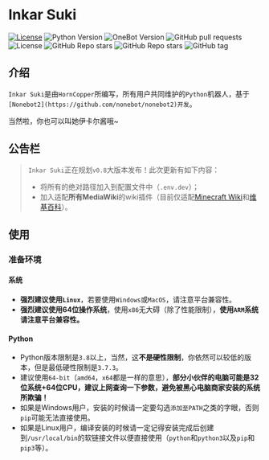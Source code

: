 # Inkar Suki
[![License](https://img.shields.io/github/license/HornCopper/Inkar-Suki.svg)](LICENSE)
![Python Version](https://img.shields.io/badge/python-3.8+-blue.svg)
![OneBot Version](https://img.shields.io/badge/OneBot-v11-black.svg)
![GitHub pull requests](https://img.shields.io/github/issues-pr/HornCopper/Inkar-Suki)
![License](https://img.shields.io/github/license/HornCopper/Inkar-Suki)
![GitHub Repo stars](https://img.shields.io/github/stars/HornCopper/Inkar-Suki?style=social)
![GitHub Repo stars](https://img.shields.io/github/forks/HornCopper/Inkar-Suki?style=social)
![GitHub tag](https://img.shields.io/github/v/tag/HornCopper/Inkar-Suki?include_prereleases)
## 介绍
`Inkar Suki`是由`HornCopper`所编写，所有用户共同维护的`Python`机器人，基于`[Nonebot2](https://github.com/nonebot/nonebot2)开发`。

当然啦，你也可以叫她伊卡尔酱哦~

## 公告栏
> `Inkar Suki`正在规划`v0.8`大版本发布！此次更新有如下内容：
> - 将所有的绝对路径加入到配置文件中（`.env.dev`）；
> - 加入适配**所有MediaWiki**的wiki插件（目前仅适配[Minecraft Wiki](https://minecraft.fandom.com/zh/wiki/)和[维基百科](https://zh.wikipedia.org/wiki/)）。
## 使用
### 准备环境
#### 系统
- **强烈建议使用`Linux`**，若要使用`Windows`或`MacOS`，请注意平台兼容性。
- **强烈建议使用64位操作系统**，使用`x86`无大碍（除了性能限制），**使用`ARM`系统请注意平台兼容性。**
#### Python
- Python版本限制是`3.8`以上，当然，这**不是硬性限制**，你依然可以较低的版本，但是最低硬性限制是`3.7.3`。
- 建议使用`64-bit`（`amd64`，`x64`都是一样的意思），**部分小伙伴的电脑可能是32位系统+64位CPU，建议上网查询一下参数，避免被黑心电脑商家安装的系统所欺骗！**
- 如果是Windows用户，安装的时候请一定要勾选`添加至PATH`之类的字眼，否则`pip`可能无法直接使用。
- 如果是Linux用户，编译安装的时候请一定记得安装完成后创建到`/usr/local/bin`的软链接文件以便直接使用（`python`和`python3`以及`pip`和`pip3`等）。
